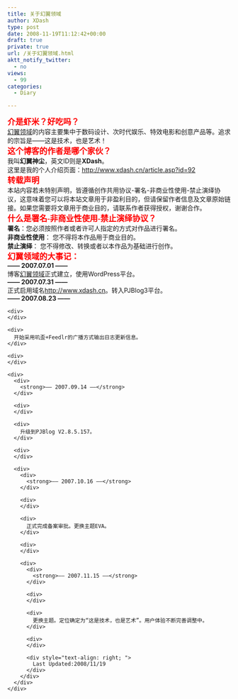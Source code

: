 ```yaml
---
title: 关于幻翼领域
author: XDash
type: post
date: 2008-11-19T11:12:42+00:00
draft: true
private: true
url: /关于幻翼领域.html
aktt_notify_twitter:
  - no
views:
  - 99
categories:
  - Diary

---
```

<div>
</div>

<div>
  <span style="color: #ff0000; "><strong><span style="font-size: 18px; "><span style="font-family: 微软雅黑; ">介是虾米？好吃吗？</span></span></strong></span>
</div>

<div>
</div>

<div>
  <a href="http://www.xdash.cn" target="_blank">幻翼领域</a>的内容主要集中于数码设计、次时代娱乐、特效电影和创意产品等。追求的宗旨是——这是技术，也是艺术！
</div>

<div>
</div>

<div>
  <span style="color: #ff0000; "><strong><span style="font-size: 18px; "><span style="font-family: 微软雅黑; ">这个博客的作者是哪个家伙？</span></span></strong></span>
</div>

<div>
</div>

<div>
  我叫<strong>幻翼神尘</strong>，英文ID则是<strong>XDash</strong>。<br /> 这里是我的个人介绍页面：<a href="http://www.xdash.cn/article.asp?id=92" target="_blank">http://www.xdash.cn/article.asp?id=92</a>
</div>

<div>
</div>

<div>
  <span style="color: #ff0000; "><strong><span style="font-size: 18px; "><span style="font-family: 微软雅黑; ">转载声明</span></span></strong></span>
</div>

<div>
</div>

<div>
  本站内容若未特别声明，皆遵循创作共用协议-署名-非商业性使用-禁止演绎协议，这意味着您可以将本站文章用于非盈利目的，但请保留作者信息及文章原始链接。如果您需要将文章用于商业目的，请联系作者获得授权，谢谢合作。
</div>

<div>
</div>

<div>
  <span style="font-size: 18px; "><span style="color: #ff0000; "><strong><span style="font-family: 微软雅黑; ">什么是署名-非商业性使用-禁止演绎协议？</span></strong></span></span>
</div>

<div>
</div>

<div>
  <strong>署名</strong>：您必须按照作者或者许可人指定的方式对作品进行署名。
</div>

<div>
  <strong>非商业性使用</strong>： 您不得将本作品用于商业目的。
</div>

<div>
  <strong>禁止演绎</strong>： 您不得修改、转换或者以本作品为基础进行创作。
</div>

<div>
</div>

<div>
  <span style="color: #ff0000; "><strong><span style="font-size: 18px; "><span style="font-family: 微软雅黑; ">幻翼领域的大事记：</span></span></strong></span>
</div>

<div>
</div>

<div>
  <strong>—— 2007.07.01 ——</strong>
</div>

<div>
</div>

<div>
  博客<a href="http://www.xdash.cn" target="_blank">幻翼领域</a>正式建立，使用WordPress平台。
</div>

<div>
</div>

<div>
  <div>
    <strong>—— 2007.07.31 ——</strong>
  </div>
  
  <div>
  </div>
  
  <div>
    正式启用域名<a href="http://www.xdash.cn" target="_blank">http://www.xdash.cn</a>。转入PJBlog3平台。
  </div>
  
  <div>
  </div>
  
  <div>
    <div>
      <strong>—— 2007.08.23 ——</strong>
    </div>
    
    <div>
    </div>
    
    <div>
      开始采用叽歪+Feedlr的广播方式输出日志更新信息。
    </div>
    
    <div>
    </div>
    
    <div>
      <div>
        <strong>—— 2007.09.14 ——</strong>
      </div>
      
      <div>
      </div>
      
      <div>
        升级到PJBlog V2.8.5.157。
      </div>
      
      <div>
      </div>
      
      <div>
        <div>
          <strong>—— 2007.10.16 ——</strong>
        </div>
        
        <div>
        </div>
        
        <div>
          正式完成备案审批。更换主题EVA。
        </div>
        
        <div>
        </div>
        
        <div>
          <div>
            <strong>—— 2007.11.15 ——</strong>
          </div>
          
          <div>
          </div>
          
          <div>
            更换主题。定位确定为“这是技术，也是艺术”。用户体验不断完善调整中。
          </div>
          
          <div>
          </div>
          
          <div style="text-align: right; ">
            Last Updated:2008/11/19
          </div>
        </div>
      </div>
    </div>
  </div>
</div>